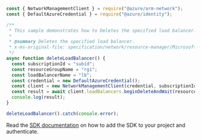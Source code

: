 ```javascript
const { NetworkManagementClient } = require("@azure/arm-network");
const { DefaultAzureCredential } = require("@azure/identity");

/**
 * This sample demonstrates how to Deletes the specified load balancer.
 *
 * @summary Deletes the specified load balancer.
 * x-ms-original-file: specification/network/resource-manager/Microsoft.Network/stable/2021-05-01/examples/LoadBalancerDelete.json
 */
async function deleteLoadBalancer() {
  const subscriptionId = "subid";
  const resourceGroupName = "rg1";
  const loadBalancerName = "lb";
  const credential = new DefaultAzureCredential();
  const client = new NetworkManagementClient(credential, subscriptionId);
  const result = await client.loadBalancers.beginDeleteAndWait(resourceGroupName, loadBalancerName);
  console.log(result);
}

deleteLoadBalancer().catch(console.error);
```

Read the [SDK documentation](https://github.com/Azure/azure-sdk-for-js/blob/%40azure%2Farm-network_27.0.0/sdk/network/arm-network/README.md) on how to add the SDK to your project and authenticate.

